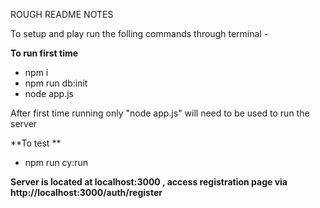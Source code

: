 ROUGH README NOTES

To setup and play run the folling commands through terminal - 

**To run first time**
- npm i
- npm run db:init
- node app.js

After first time running only "node app.js" will need to be used to run the server

**To test **
- npm run cy:run

**Server is located at localhost:3000 , access registration page via http://localhost:3000/auth/register**
